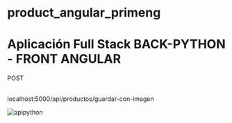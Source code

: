 # product_angular_primeng

<h1>Aplicación Full Stack BACK-PYTHON - FRONT ANGULAR </h1>

<p>POST</p><br>
<span>localhost:5000/api/productos/guardar-con-imagen</span><br>



![apipython](https://github.com/JhonZ-Dev/product_angular_primeng/assets/79710173/39987fad-b472-4f0d-84cf-4614e06b5a3e)


